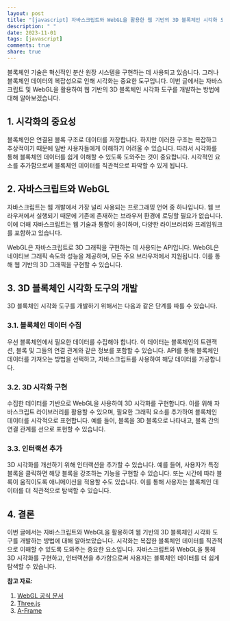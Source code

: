 ```yaml
---
layout: post
title: "[javascript] 자바스크립트와 WebGL을 활용한 웹 기반의 3D 블록체인 시각화 도구 개발"
description: " "
date: 2023-11-01
tags: [javascript]
comments: true
share: true
---
```


블록체인 기술은 혁신적인 분산 원장 시스템을 구현하는 데 사용되고 있습니다. 그러나 블록체인 데이터의 복잡성으로 인해 시각화는 중요한 도구입니다. 이번 글에서는 자바스크립트 및 WebGL을 활용하여 웹 기반의 3D 블록체인 시각화 도구를 개발하는 방법에 대해 알아보겠습니다.

## 1. 시각화의 중요성

블록체인은 연결된 블록 구조로 데이터를 저장합니다. 하지만 이러한 구조는 복잡하고 추상적이기 때문에 일반 사용자들에게 이해하기 어려울 수 있습니다. 따라서 시각화를 통해 블록체인 데이터를 쉽게 이해할 수 있도록 도와주는 것이 중요합니다. 시각적인 요소를 추가함으로써 블록체인 데이터를 직관적으로 파악할 수 있게 됩니다.

## 2. 자바스크립트와 WebGL

자바스크립트는 웹 개발에서 가장 널리 사용되는 프로그래밍 언어 중 하나입니다. 웹 브라우저에서 실행되기 때문에 기존에 존재하는 브라우저 환경에 로딩할 필요가 없습니다. 이에 더해 자바스크립트는 웹 기술과 통합이 용이하며, 다양한 라이브러리와 프레임워크를 포함하고 있습니다.

WebGL은 자바스크립트로 3D 그래픽을 구현하는 데 사용되는 API입니다. WebGL은 네이티브 그래픽 속도와 성능을 제공하며, 모든 주요 브라우저에서 지원됩니다. 이를 통해 웹 기반의 3D 그래픽을 구현할 수 있습니다.

## 3. 3D 블록체인 시각화 도구의 개발

3D 블록체인 시각화 도구를 개발하기 위해서는 다음과 같은 단계를 따를 수 있습니다.

### 3.1. 블록체인 데이터 수집

우선 블록체인에서 필요한 데이터를 수집해야 합니다. 이 데이터는 블록체인의 트랜잭션, 블록 및 그들의 연결 관계와 같은 정보를 포함할 수 있습니다. API를 통해 블록체인 데이터를 가져오는 방법을 선택하고, 자바스크립트를 사용하여 해당 데이터를 가공합니다.

### 3.2. 3D 시각화 구현

수집한 데이터를 기반으로 WebGL을 사용하여 3D 시각화를 구현합니다. 이를 위해 자바스크립트 라이브러리를 활용할 수 있으며, 필요한 그래픽 요소를 추가하여 블록체인 데이터를 시각적으로 표현합니다. 예를 들어, 블록을 3D 블록으로 나타내고, 블록 간의 연결 관계를 선으로 표현할 수 있습니다.

### 3.3. 인터랙션 추가

3D 시각화를 개선하기 위해 인터랙션을 추가할 수 있습니다. 예를 들어, 사용자가 특정 블록을 클릭하면 해당 블록을 강조하는 기능을 구현할 수 있습니다. 또는 시간에 따라 블록이 움직이도록 애니메이션을 적용할 수도 있습니다. 이를 통해 사용자는 블록체인 데이터를 더 직관적으로 탐색할 수 있습니다.

## 4. 결론

이번 글에서는 자바스크립트와 WebGL을 활용하여 웹 기반의 3D 블록체인 시각화 도구를 개발하는 방법에 대해 알아보았습니다. 시각화는 복잡한 블록체인 데이터를 직관적으로 이해할 수 있도록 도와주는 중요한 요소입니다. 자바스크립트와 WebGL을 통해 3D 시각화를 구현하고, 인터랙션을 추가함으로써 사용자는 블록체인 데이터를 더 쉽게 탐색할 수 있습니다.

**참고 자료:**

1. [WebGL 공식 문서](https://www.khronos.org/webgl/)
2. [Three.js](https://threejs.org/)
3. [A-Frame](https://aframe.io/)